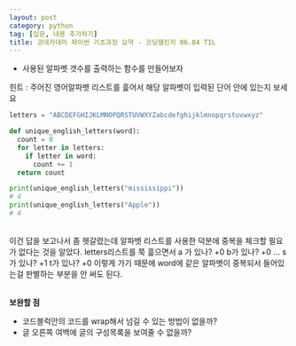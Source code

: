 ```yaml
---
layout: post
category: python
tag: [입문, 내용 추가하기]
title: 코데카데미 파이썬 기초과정 요약 - 코딩챌린지 06.04 TIL
---
```


* 사용된 알파벳 갯수를 출력하는 함수를 만들어보자

힌트 : 주어진 영어알파벳 리스트를 흝어서 해당 알파벳이 입력된 단어 안에 있는지 보세요  

```python
letters = "ABCDEFGHIJKLMNOPQRSTUVWXYZabcdefghijklmnopqrstuvwxyz"

def unique_english_letters(word):
  count = 0
  for letter in letters:
    if letter in word:
      count += 1
  return count

print(unique_english_letters("mississippi"))
# 4
print(unique_english_letters("Apple"))
# 4
```
<br>
이건 답을 보고나서 좀 헷갈렸는데 알파벳 리스트를 사용한 덕분에 중복을 체크할 필요가 없다는 것을 알았다. letters리스트를 쭉 흝으면서 a 가 있나? +0 b가 있나? +0 ... s가 있나? +1 t가 있나? +0 이렇게 가기 때문에 word에 같은 알파벳이 중복되서 들어있는걸 판별하는 부분을 안 써도 된다.
<br><br>

**보완할 점**  

- 코드블럭안의 코드를 wrap해서 넘길 수 있는 방법이 없을까?  
- 글 오른쪽 여백에 글의 구성목록을 보여줄 수 없을까? 
